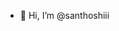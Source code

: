 - 👋 Hi, I’m @santhoshiii
<!---
santhoshiii/santhoshiii is a ✨ special ✨ repository because its `README.md` (this file) appears on your GitHub profile.
You can click the Preview link to take a look at your changes.
--->
